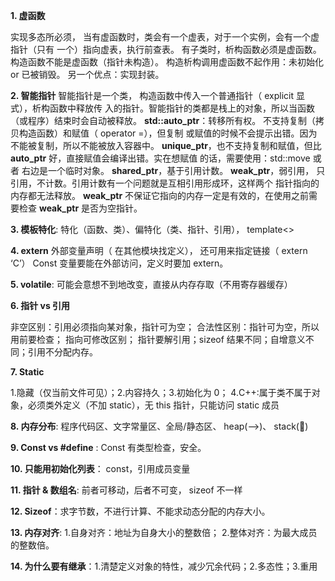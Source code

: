 **1. 虚函数**

实现多态所必须， 当有虚函数时，类会有一个虚表，对于一个实例，会有一个虚指针（只有
一个）指向虚表，执行前查表。
有子类时，析构函数必须是虚函数。构造函数不能是虚函数（指针未构造）。
构造析构调用虚函数不起作用：未初始化 or 已被销毁。
另一个优点：实现封装。

**2. 智能指针**
智能指针是一个类， 构造函数中传入一个普通指针（ explicit 显式），析构函数中释放传
入的指针。智能指针的类都是栈上的对象，所以当函数（或程序）结束时会自动被释放。
**std::auto_ptr**：转移所有权。 不支持复制（拷贝构造函数）和赋值（ operator =），但复制
或赋值的时候不会提示出错。因为不能被复制，所以不能被放入容器中。
**unique_ptr**，也不支持复制和赋值，但比 **auto_ptr** 好，直接赋值会编译出错。实在想赋值
的话，需要使用：std::move 或者 右边是一个临时对象。
**shared_ptr**，基于引用计数。
**weak_ptr**，弱引用， 只引用，不计数。引用计数有一个问题就是互相引用形成环，这样两个
指针指向的内存都无法释放。 **weak_ptr** 不保证它指向的内存一定是有效的，在使用之前需
要检查 **weak_ptr** 是否为空指针。

**3. 模板特化**: 特化（函数、类）、偏特化（类、指针、引用）， template<>

**4. extern**
外部变量声明（ 在其他模块找定义）， 还可用来指定链接（ extern ‘C’）
Const 变量要能在外部访问，定义时要加 extern。

**5. volatile**: 可能会意想不到地改变，直接从内存存取（不用寄存器缓存）

**6. 指针 vs 引用**

非空区别：引用必须指向某对象，指针可为空；
合法性区别：指针可为空，所以用前要检查；
指向可修改区别；
指针要解引用；sizeof 结果不同；自增意义不同；引用不分配内存。

**7. Static**

1.隐藏（仅当前文件可见）；2.内容持久；3.初始化为 0；
4.C++:属于类不属于对象，必须类外定义（不加 static），无 this 指针，只能访问 static 成员

**8. 内存分布**: 程序代码区、文字常量区、全局/静态区、 heap(-->)、 stack()

**9. Const vs #define** : Const 有类型检查，安全。

**10. 只能用初始化列表**： const，引用成员变量

**11. 指针 & 数组名**: 前者可移动，后者不可变， sizeof 不一样

**12. Sizeof**：求字节数，不进行计算、不能求动态分配的内存大小。

**13. 内存对齐**: 1.自身对齐：地址为自身大小的整数倍； 2.整体对齐：为最大成员的整数倍。

**14. 为什么要有继承**：1.清楚定义对象的特性，减少冗余代码；2.多态性；3.重用
